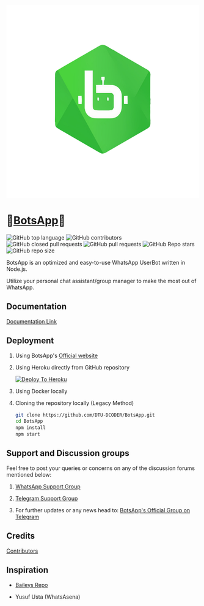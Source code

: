 ![Logo](images\BotsApp_Logo.png)


# 💠[BotsApp](www.mybotsapp.com)💠

![GitHub top language](https://img.shields.io/github/languages/top/DTU-DCODER/BotsApp) ![GitHub contributors](https://img.shields.io/github/contributors/DTU-DCODER/BotsApp) ![GitHub closed pull requests](https://img.shields.io/github/issues-pr-closed/DTU-DCODER/BotsApp) ![GitHub pull requests](https://img.shields.io/github/issues-pr-raw/DTU-DCODER/BotsApp) ![GitHub Repo stars](https://img.shields.io/github/stars/DTU-DCODER/BotsApp?style=social) ![GitHub repo size](https://img.shields.io/github/repo-size/DTU-DCODER/BotsApp)



BotsApp is an optimized and easy-to-use WhatsApp UserBot written in Node.js.

Utilize your personal chat assistant/group manager to make the most out of WhatsApp.   



## Documentation

[Documentation Link](https://staging-botsapp.herokuapp.com/documentation)



## Deployment

1. Using BotsApp's [Official website](https://staging-botsapp.herokuapp.com/)

2. Using Heroku directly from GitHub repository

    [![Deploy To Heroku](https://www.herokucdn.com/deploy/button.svg)](https://dashboard.heroku.com/new?button-url=https%3A%2F%2Fgithub.com%2FDTU-DCODER%2FBotsApp%2Ftree%2Fmain&template=https%3A%2F%2Fgithub.com%2FDTU-DCODER%2FBotsApp%2Ftree%2Fmainhttps://dashboard.heroku.com/new?button-url=https%3A%2F%2Fgithub.com%2FDTU-DCODER%2FBotsApp%2Ftree%2Fmain&template=https%3A%2F%2Fgithub.com%2FDTU-DCODER%2FBotsApp%2Ftree%2Fmain)

3. Using Docker locally

4. Cloning the repository locally (Legacy Method)
    ```bash
    git clone https://github.com/DTU-DCODER/BotsApp.git
    cd BotsApp
    npm install
    npm start
    ```



## Support and Discussion groups

Feel free to post your queries or concerns on any of the discussion forums mentioned below:

1. [WhatsApp Support Group](https://chat.whatsapp.com/Gc8gNMoue2uHyd6xhFwvEP)

2. [Telegram Support Group](https://t.me/botsappchat)

3. For further updates or any news head to: [BotsApp's Official Group on Telegram](https://t.me/botsappchat)



## Credits

[Contributors](https://github.com/DTU-DCODER/BotsApp/graphs/contributors)



## Inspiration

- [Baileys Repo](https://github.com/adiwajshing/Baileys)

- Yusuf Usta (WhatsAsena) 